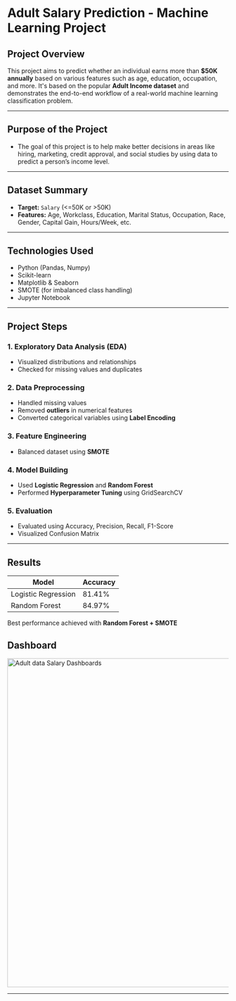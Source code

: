 #  Adult Salary Prediction - Machine Learning Project

##  Project Overview

This project aims to predict whether an individual earns more than **$50K annually** based on various features such as age, education, occupation, and more. It's based on the popular **Adult Income dataset** and demonstrates the end-to-end workflow of a real-world machine learning classification problem.

---
## Purpose of the Project
- The goal of this project is to help make better decisions in areas like hiring, marketing, credit approval, and social studies by using data to predict a person’s income level.

---
##  Dataset Summary

- **Target:** `Salary` (<=50K or >50K)  
- **Features:** Age, Workclass, Education, Marital Status, Occupation, Race, Gender, Capital Gain, Hours/Week, etc.

---

##  Technologies Used

- Python (Pandas, Numpy)
- Scikit-learn
- Matplotlib & Seaborn
- SMOTE (for imbalanced class handling)
- Jupyter Notebook

---

##  Project Steps

### 1. Exploratory Data Analysis (EDA)
- Visualized distributions and relationships
- Checked for missing values and duplicates

### 2. Data Preprocessing
- Handled missing values
- Removed **outliers** in numerical features
- Converted categorical variables using **Label Encoding**

### 3. Feature Engineering
- Balanced dataset using **SMOTE**

### 4. Model Building
- Used **Logistic Regression** and **Random Forest**
- Performed **Hyperparameter Tuning** using GridSearchCV

### 5. Evaluation
- Evaluated using Accuracy, Precision, Recall, F1-Score
- Visualized Confusion Matrix

---

##  Results

| Model              | Accuracy |
|-------------------|----------|
| Logistic Regression | 81.41%    |
| Random Forest       | 84.97%    |

Best performance achieved with **Random Forest + SMOTE**


## Dashboard
<img width="1327" height="747" alt="Adult data Salary Dashboards" src="https://github.com/user-attachments/assets/f4f12d3f-c5d4-4c3f-8fd3-07b49d7d7f7b" />

---
